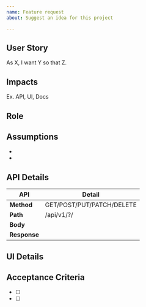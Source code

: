 ```yaml
---
name: Feature request
about: Suggest an idea for this project

---
```


## User Story
As X, I want Y so that Z.

## Impacts
Ex. API, UI, Docs

## Role


## Assumptions
-
-

## API Details

| API  | Detail|
 | --- | --- |
 | **Method** | GET/POST/PUT/PATCH/DELETE |
 | **Path** | /api/v1/?/ |
 | **Body** |  |
 | **Response** | |

## UI Details


## Acceptance Criteria

- [ ]
- [ ]
